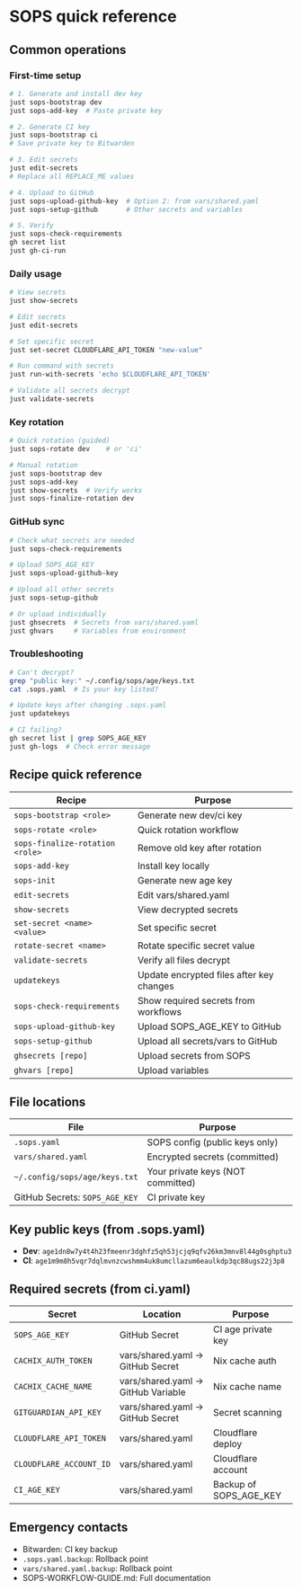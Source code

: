 # SOPS quick reference

## Common operations

### First-time setup

```bash
# 1. Generate and install dev key
just sops-bootstrap dev
just sops-add-key  # Paste private key

# 2. Generate CI key
just sops-bootstrap ci
# Save private key to Bitwarden

# 3. Edit secrets
just edit-secrets
# Replace all REPLACE_ME values

# 4. Upload to GitHub
just sops-upload-github-key  # Option 2: from vars/shared.yaml
just sops-setup-github       # Other secrets and variables

# 5. Verify
just sops-check-requirements
gh secret list
just gh-ci-run
```

### Daily usage

```bash
# View secrets
just show-secrets

# Edit secrets
just edit-secrets

# Set specific secret
just set-secret CLOUDFLARE_API_TOKEN "new-value"

# Run command with secrets
just run-with-secrets 'echo $CLOUDFLARE_API_TOKEN'

# Validate all secrets decrypt
just validate-secrets
```

### Key rotation

```bash
# Quick rotation (guided)
just sops-rotate dev    # or 'ci'

# Manual rotation
just sops-bootstrap dev
just sops-add-key
just show-secrets  # Verify works
just sops-finalize-rotation dev
```

### GitHub sync

```bash
# Check what secrets are needed
just sops-check-requirements

# Upload SOPS_AGE_KEY
just sops-upload-github-key

# Upload all other secrets
just sops-setup-github

# Or upload individually
just ghsecrets  # Secrets from vars/shared.yaml
just ghvars     # Variables from environment
```

### Troubleshooting

```bash
# Can't decrypt?
grep "public key:" ~/.config/sops/age/keys.txt
cat .sops.yaml  # Is your key listed?

# Update keys after changing .sops.yaml
just updatekeys

# CI failing?
gh secret list | grep SOPS_AGE_KEY
just gh-logs  # Check error message
```

## Recipe quick reference

| Recipe | Purpose |
|--------|---------|
| `sops-bootstrap <role>` | Generate new dev/ci key |
| `sops-rotate <role>` | Quick rotation workflow |
| `sops-finalize-rotation <role>` | Remove old key after rotation |
| `sops-add-key` | Install key locally |
| `sops-init` | Generate new age key |
| `edit-secrets` | Edit vars/shared.yaml |
| `show-secrets` | View decrypted secrets |
| `set-secret <name> <value>` | Set specific secret |
| `rotate-secret <name>` | Rotate specific secret value |
| `validate-secrets` | Verify all files decrypt |
| `updatekeys` | Update encrypted files after key changes |
| `sops-check-requirements` | Show required secrets from workflows |
| `sops-upload-github-key` | Upload SOPS_AGE_KEY to GitHub |
| `sops-setup-github` | Upload all secrets/vars to GitHub |
| `ghsecrets [repo]` | Upload secrets from SOPS |
| `ghvars [repo]` | Upload variables |

## File locations

| File | Purpose |
|------|---------|
| `.sops.yaml` | SOPS config (public keys only) |
| `vars/shared.yaml` | Encrypted secrets (committed) |
| `~/.config/sops/age/keys.txt` | Your private keys (NOT committed) |
| GitHub Secrets: `SOPS_AGE_KEY` | CI private key |

## Key public keys (from .sops.yaml)

- **Dev**: `age1dn8w7y4t4h23fmeenr3dghfz5qh53jcjq9qfv26km3mnv8l44g0sghptu3`
- **CI**: `age1m9m8h5vqr7dqlmvnzcwshmm4uk8umcllazum6eaulkdp3qc88ugs22j3p8`

## Required secrets (from ci.yaml)

| Secret | Location | Purpose |
|--------|----------|---------|
| `SOPS_AGE_KEY` | GitHub Secret | CI age private key |
| `CACHIX_AUTH_TOKEN` | vars/shared.yaml → GitHub Secret | Nix cache auth |
| `CACHIX_CACHE_NAME` | vars/shared.yaml → GitHub Variable | Nix cache name |
| `GITGUARDIAN_API_KEY` | vars/shared.yaml → GitHub Secret | Secret scanning |
| `CLOUDFLARE_API_TOKEN` | vars/shared.yaml | Cloudflare deploy |
| `CLOUDFLARE_ACCOUNT_ID` | vars/shared.yaml | Cloudflare account |
| `CI_AGE_KEY` | vars/shared.yaml | Backup of SOPS_AGE_KEY |

## Emergency contacts

- Bitwarden: CI key backup
- `.sops.yaml.backup`: Rollback point
- `vars/shared.yaml.backup`: Rollback point
- SOPS-WORKFLOW-GUIDE.md: Full documentation

